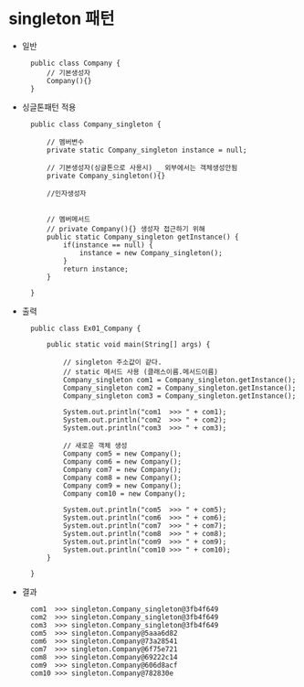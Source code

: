 # singleton 패턴

- 일반

        public class Company {
            // 기본생성자
            Company(){}
        }

- 싱글톤패턴 적용

        public class Company_singleton {

            // 멤버변수
            private static Company_singleton instance = null;
            
            // 기본생성자(싱글톤으로 사용시) _ 외부에서는 객체생성안됨
            private Company_singleton(){}

            //인자생성자
            
            
            // 멤버메서드
            // private Company(){} 생성자 접근하기 위해
            public static Company_singleton getInstance() {
                if(instance == null) {
                    instance = new Company_singleton();
                }
                return instance;
            }
            
        }

- 출력 

        public class Ex01_Company {

            public static void main(String[] args) {

                // singleton 주소값이 같다.
                // static 메서드 사용 (클래스이름.메서드이름)
                Company_singleton com1 = Company_singleton.getInstance();
                Company_singleton com2 = Company_singleton.getInstance();
                Company_singleton com3 = Company_singleton.getInstance();
                
                System.out.println("com1  >>> " + com1);
                System.out.println("com2  >>> " + com2);
                System.out.println("com3  >>> " + com3);
                    
                // 새로운 객체 생성
                Company com5 = new Company();
                Company com6 = new Company();
                Company com7 = new Company();
                Company com8 = new Company();
                Company com9 = new Company();
                Company com10 = new Company();
                
                System.out.println("com5  >>> " + com5);
                System.out.println("com6  >>> " + com6);
                System.out.println("com7  >>> " + com7);
                System.out.println("com8  >>> " + com8);
                System.out.println("com9  >>> " + com9);
                System.out.println("com10 >>> " + com10);    
            }

        }

- 결과

        com1  >>> singleton.Company_singleton@3fb4f649
        com2  >>> singleton.Company_singleton@3fb4f649
        com3  >>> singleton.Company_singleton@3fb4f649
        com5  >>> singleton.Company@5aaa6d82
        com6  >>> singleton.Company@73a28541
        com7  >>> singleton.Company@6f75e721
        com8  >>> singleton.Company@69222c14
        com9  >>> singleton.Company@606d8acf
        com10 >>> singleton.Company@782830e